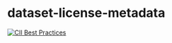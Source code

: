 # dataset-license-metadata

[![CII Best Practices](https://bestpractices.coreinfrastructure.org/projects/6002/badge)](https://bestpractices.coreinfrastructure.org/projects/6002)
